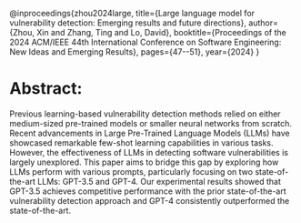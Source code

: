 @inproceedings{zhou2024large,
  title={Large language model for vulnerability detection: Emerging results and future directions},
  author={Zhou, Xin and Zhang, Ting and Lo, David},
  booktitle={Proceedings of the 2024 ACM/IEEE 44th International Conference on Software Engineering: New Ideas and Emerging Results},
  pages={47--51},
  year={2024}
}

# Abstract:
Previous learning-based vulnerability detection methods relied on either medium-sized pre-trained models or smaller neural networks from scratch. Recent advancements in Large Pre-Trained Language Models (LLMs) have showcased remarkable few-shot learning capabilities in various tasks. However, the effectiveness of LLMs in detecting software vulnerabilities is largely unexplored. This paper aims to bridge this gap by exploring how LLMs perform with various prompts, particularly focusing on two state-of-the-art LLMs: GPT-3.5 and GPT-4. Our experimental results showed that GPT-3.5 achieves competitive performance with the prior state-of-the-art vulnerability detection approach and GPT-4 consistently outperformed the state-of-the-art.